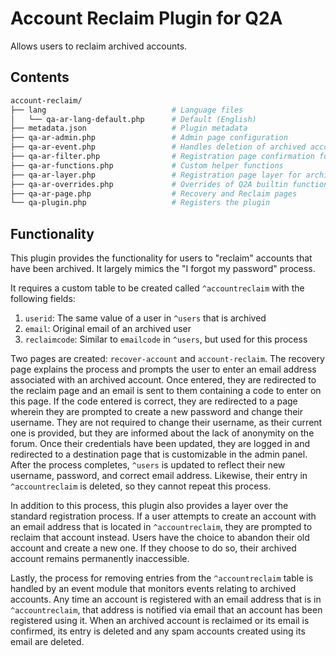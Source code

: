 # Account Reclaim Plugin for Q2A

Allows users to reclaim archived accounts.

## Contents

```sh
account-reclaim/
├── lang                            # Language files
│   └── qa-ar-lang-default.php      # Default (English)
├── metadata.json                   # Plugin metadata
├── qa-ar-admin.php                 # Admin page configuration
├── qa-ar-event.php                 # Handles deletion of archived accounts
├── qa-ar-filter.php                # Registration page confirmation for archived accounts
├── qa-ar-functions.php             # Custom helper functions
├── qa-ar-layer.php                 # Registration page layer for archived accounts
├── qa-ar-overrides.php             # Overrides of Q2A builtin functions
├── qa-ar-page.php                  # Recovery and Reclaim pages
└── qa-plugin.php                   # Registers the plugin
```

## Functionality

This plugin provides the functionality for users to "reclaim" accounts that have been archived.
It largely mimics the "I forgot my password" process.

It requires a custom table to be created called `^accountreclaim` with the following fields:

1. `userid`: The same value of a user in `^users` that is archived
1. `email`: Original email of an archived user
1. `reclaimcode`: Similar to `emailcode` in `^users`, but used for this process

Two pages are created: `recover-account` and `account-reclaim`.
The recovery page explains the process and prompts the user to enter an email address associated with an archived account.
Once entered, they are redirected to the reclaim page and an email is sent to them containing a code to enter on this page.
If the code entered is correct, they are redirected to a page wherein they are prompted to create a new password and change their username.
They are not required to change their username, as their current one is provided, but they are informed about the lack of anonymity on the forum.
Once their credentials have been updated, they are logged in and redirected to a destination page that is customizable in the admin panel.
After the process completes, `^users` is updated to reflect their new username, password, and correct email address.
Likewise, their entry in `^accountreclaim` is deleted, so they cannot repeat this process.

In addition to this process, this plugin also provides a layer over the standard registration process.
If a user attempts to create an account with an email address that is located in `^accountreclaim`, they are prompted to reclaim that account instead.
Users have the choice to abandon their old account and create a new one.
If they choose to do so, their archived account remains permanently inaccessible.

Lastly, the process for removing entries from the `^accountreclaim` table is handled by an event module that monitors events relating to archived accounts.
Any time an account is registered with an email address that is in `^accountreclaim`, that address is notified via email that an account has been registered using it.
When an archived account is reclaimed or its email is confirmed, its entry is deleted and any spam accounts created using its email are deleted.